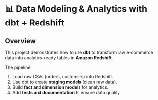 # 📊 Data Modeling & Analytics with dbt + Redshift

## Overview
This project demonstrates how to use **dbt** to transform raw e-commerce data into analytics-ready tables in **Amazon Redshift**.  

The pipeline:
1. Load raw CSVs (orders, customers) into Redshift.
2. Use dbt to create **staging models** (clean raw data).
3. Build **fact and dimension models** for analytics.
4. Add **tests and documentation** to ensure data quality.
